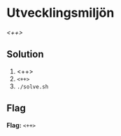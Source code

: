 # Utvecklingsmiljön
*<++>*

## Solution
1. <++>
2. `<++>`
3. `./solve.sh`


## Flag
**Flag:** `<++>`

